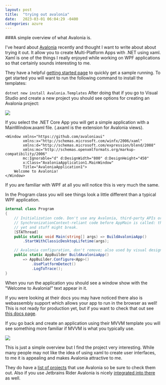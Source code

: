 ```yaml
---
layout: post
title:  "trying out avalonia"
date:   2023-03-01 06:04:29 -0400
categories: azure
---
```


###A simple overview of what Avalonia is.

I've heard about [Avalonia](https://avaloniaui.net/) recently and thought I want to write about about trying it out. It allow you to create Multi-Platform Apps with .NET using xaml. Xaml is one of the things I really enjoyed while working on WPF applications so that certainly sounds interesting to me.

They have a helpful [getting started page](https://docs.avaloniaui.net/docs/getting-started) to quickly get a sample running. To get started you will want to run the following command to install the templates:

`dotnet new install Avalonia.Templates`
After doing that if you go to Visual Studio and create a new project you should see options for creating an Avalonia project:

![](/assets/images/2023-03-01-avalonia1.png)


If you select the .NET Core App you will get a simple application with a MainWindow.axaml file. (.axaml is the extension for Avalonia views).

```xaml
<Window xmlns="https://github.com/avaloniaui"
        xmlns:x="http://schemas.microsoft.com/winfx/2006/xaml"
        xmlns:d="http://schemas.microsoft.com/expression/blend/2008"
        xmlns:mc="http://schemas.openxmlformats.org/markup-compatibility/2006"
        mc:Ignorable="d" d:DesignWidth="800" d:DesignHeight="450"
        x:Class="AvaloniaApplication1.MainWindow"
        Title="AvaloniaApplication1">
    Welcome to Avalonia!
</Window>
```
If you are familiar with WPF at all you will notice this is very much the same.

In the Program class you will see things look a little different than a typical WPF application.

```csharp
internal class Program
{
    // Initialization code. Don't use any Avalonia, third-party APIs or any
    // SynchronizationContext-reliant code before AppMain is called: things aren't initialized
    // yet and stuff might break.
    [STAThread]
    public static void Main(string[] args) => BuildAvaloniaApp()
        .StartWithClassicDesktopLifetime(args);

    // Avalonia configuration, don't remove; also used by visual designer.
    public static AppBuilder BuildAvaloniaApp()
        => AppBuilder.Configure<App>()
            .UsePlatformDetect()
            .LogToTrace();
}
```
When you run the application you should see a window show with the "Welcome to Avalonia!" text appear in it.

If you were looking at their docs you may have noticed there also is webassembly support which allows your app to run in the browser as well! This is not ready for production yet, but if you want to check that out see [this docs page](https://docs.avaloniaui.net/tutorials/running-in-the-browser).

If you go back and create an application using their MVVM template you will see something more familiar if MVVM is what you typically use.

![](/assets/images/2023-03-01-avalonia2.png)

This is just a simple overview but I find the project very interesting. While many people may not like the idea of using xaml to create user interfaces, to me it is appealing and makes Avalonia attractive to me.

They do have a [list of projects](https://docs.avaloniaui.net/misc/projects-that-are-using-avalonia) that use Avalonia so be sure to check them out. Also if you use Jetbrains Rider Avalonia is nicely [integrated into there](https://docs.avaloniaui.net/docs/getting-started/ide-support/jetbrains-rider-setup) as well.